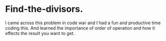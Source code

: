 # Find-the-divisors.
I came across this problem in code war and I had a fun and productive time coding this. And learned the importance of order of operation and how it effects the result you want to get.
